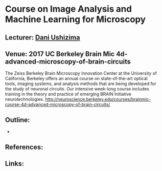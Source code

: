 # Course on Image Analysis and Machine Learning for Microscopy
## Lecturer: [Dani Ushizima](http://vis.lbl.gov/~daniela)
## Venue: 2017 UC Berkeley Brain Mic 4d-advanced-microscopy-of-brain-circuits
The Zeiss Berkeley Brain Microscopy Innovation Center at the University of California, Berkeley offers an annual course on state-of-the-art optical tools, imaging systems, and analysis methods that are being developed for the study of neuronal circuits. Our intensive week-long course includes training in the theory and practice of emerging BRAIN Initiative neurotechnologies. 
http://neuroscience.berkeley.edu/courses/brainmic-course-4d-advanced-microscopy-of-brain-circuits/

## Outline:
- 

## References:

## Links:
